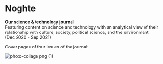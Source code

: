 # Noghte
**Our science &amp; technology journal**
<br>
Featuring content on science and technology with an analytical view of their relationship with culture, society, political science, and the environment
(Dec 2020 - Sep 2021)

Cover pages of four issues of the journal:

![photo-collage png (1)](https://github.com/user-attachments/assets/3a276eff-3f8e-4e2a-bc24-54dbf0876d72)
